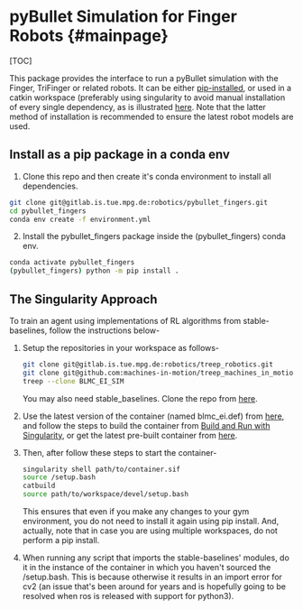 # pyBullet Simulation for Finger Robots {#mainpage}

[TOC]

This package provides the interface to run a pyBullet simulation with the
Finger, TriFinger or related robots. It can be either [pip-installed](#install-as-a-pip-package-in-a-conda-env),
or used in a catkin workspace (preferably using singularity to avoid manual installation
of every single dependency, as is illustrated [here](#the-singularity-approach). Note that the latter method
of installation is recommended to ensure the latest robot models are used.

## Install as a pip package in a conda env

1. Clone this repo and then create it's conda environment to install all dependencies.

  ```bash
  git clone git@gitlab.is.tue.mpg.de:robotics/pybullet_fingers.git
  cd pybullet_fingers
  conda env create -f environment.yml
  ```

2. Install the pybullet_fingers package inside the (pybullet_fingers) conda env.

  ```bash
  conda activate pybullet_fingers
  (pybullet_fingers) python -m pip install .
  ```

## The Singularity Approach

To train an agent using implementations of RL algorithms from stable-baselines, follow the instructions below-

  1. Setup the repositories in your workspace as follows-

      ```bash
      git clone git@gitlab.is.tue.mpg.de:robotics/treep_robotics.git
      git clone git@github.com:machines-in-motion/treep_machines_in_motion.git
      treep --clone BLMC_EI_SIM
      ```

      You may also need stable_baselines. Clone the repo from [here](git@gitlab.is.tue.mpg.de:sjoshi/stable-baselines.git).

  2. Use the latest version of the container (named blmc_ei.def) from [here](git@gitlab.is.tue.mpg.de:robotics/blmc_ei_singularity.git), and follow the steps to build the container from [Build and Run with Singularity](https://atlas.is.localnet/confluence/pages/viewpage.action?spaceKey=AMDW&title=Build+and+Run+with+Singularity), or get the latest pre-built container from [here](https://nextcloud.tuebingen.mpg.de/index.php/s/Jn5qX7NnTqJxopJ).

  3. Then, after follow these steps to start the container-

      ```bash
      singularity shell path/to/container.sif
      source /setup.bash
      catbuild
      source path/to/workspace/devel/setup.bash
      ```
  
      This ensures that even if you make any changes to your gym environment, you do not need to install it again using pip install. And, actually, note that in case you are using multiple workspaces, do not perform a pip install.

  4. When running any script that imports the stable-baselines' modules, do it in the instance of the container in which you haven't sourced the /setup.bash. This is because otherwise it results in an import error for cv2 (an issue that's been around for years and is hopefully going to be resolved when ros is released with support for python3).
